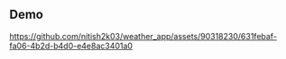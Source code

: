## Demo

https://github.com/nitish2k03/weather_app/assets/90318230/631febaf-fa06-4b2d-b4d0-e4e8ac3401a0

